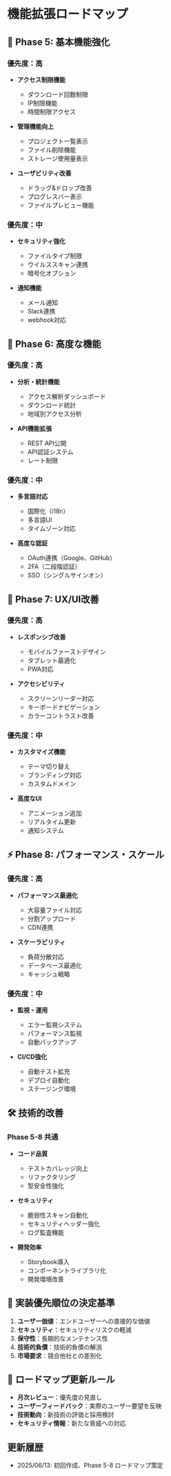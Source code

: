 # 機能拡張ロードマップ

## 🎯 Phase 5: 基本機能強化

### 優先度：高
- **アクセス制限機能**
  - ダウンロード回数制限
  - IP制限機能
  - 時間制限アクセス

- **管理機能向上**
  - プロジェクト一覧表示
  - ファイル削除機能
  - ストレージ使用量表示

- **ユーザビリティ改善**
  - ドラッグ&ドロップ改善
  - プログレスバー表示
  - ファイルプレビュー機能

### 優先度：中
- **セキュリティ強化**
  - ファイルタイプ制限
  - ウイルススキャン連携
  - 暗号化オプション

- **通知機能**
  - メール通知
  - Slack連携
  - webhook対応

## 🚀 Phase 6: 高度な機能

### 優先度：高
- **分析・統計機能**
  - アクセス解析ダッシュボード
  - ダウンロード統計
  - 地域別アクセス分析

- **API機能拡張**
  - REST API公開
  - API認証システム
  - レート制限

### 優先度：中
- **多言語対応**
  - 国際化（i18n）
  - 多言語UI
  - タイムゾーン対応

- **高度な認証**
  - OAuth連携（Google、GitHub）
  - 2FA（二段階認証）
  - SSO（シングルサインオン）

## 🎨 Phase 7: UX/UI改善

### 優先度：高
- **レスポンシブ改善**
  - モバイルファーストデザイン
  - タブレット最適化
  - PWA対応

- **アクセシビリティ**
  - スクリーンリーダー対応
  - キーボードナビゲーション
  - カラーコントラスト改善

### 優先度：中
- **カスタマイズ機能**
  - テーマ切り替え
  - ブランディング対応
  - カスタムドメイン

- **高度なUI**
  - アニメーション追加
  - リアルタイム更新
  - 通知システム

## ⚡ Phase 8: パフォーマンス・スケール

### 優先度：高
- **パフォーマンス最適化**
  - 大容量ファイル対応
  - 分割アップロード
  - CDN連携

- **スケーラビリティ**
  - 負荷分散対応
  - データベース最適化
  - キャッシュ戦略

### 優先度：中
- **監視・運用**
  - エラー監視システム
  - パフォーマンス監視
  - 自動バックアップ

- **CI/CD強化**
  - 自動テスト拡充
  - デプロイ自動化
  - ステージング環境

## 🛠️ 技術的改善

### Phase 5-8 共通
- **コード品質**
  - テストカバレッジ向上
  - リファクタリング
  - 型安全性強化

- **セキュリティ**
  - 脆弱性スキャン自動化
  - セキュリティヘッダー強化
  - ログ監査機能

- **開発効率**
  - Storybook導入
  - コンポーネントライブラリ化
  - 開発環境改善

## 📝 実装優先順位の決定基準

1. **ユーザー価値**：エンドユーザーへの直接的な価値
2. **セキュリティ**：セキュリティリスクの軽減
3. **保守性**：長期的なメンテナンス性
4. **技術的負債**：技術的負債の解消
5. **市場要求**：競合他社との差別化

## 🔄 ロードマップ更新ルール

- **月次レビュー**：優先度の見直し
- **ユーザーフィードバック**：実際のユーザー要望を反映
- **技術動向**：新技術の評価と採用検討
- **セキュリティ情報**：新たな脅威への対応

## 更新履歴
- 2025/06/13: 初回作成、Phase 5-8 ロードマップ策定